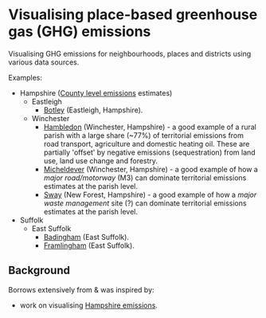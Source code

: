 # Visualising place-based greenhouse gas (GHG) emissions

Visualising GHG emissions for neighbourhoods, places and districts using various data sources.

Examples:

 * Hampshire ([County level emissions](https://hcc-ccecf-datagroup.github.io/hampshire-ghg-emissions/rmd/Hampshire_County_GHG_Emissions_v1.1.html) estimates)
   * Eastleigh
      * [Botley](parish_Botley.pdf) (Eastleigh, Hampshire).
   * Winchester
      * [Hambledon](parish_Hambledon%20(Winchester).pdf) (Winchester, Hampshire) - a good example of a rural parish with a large share (~77%) of territorial emissions from road transport, agriculture and domestic heating oil. These are partially 'offset' by negative emissions (sequestration) from land use, land use change and forestry.
      * [Micheldever](parish_Micheldever.pdf) (Winchester, Hampshire) - a good example of how a _major road/motorway_ (M3) can dominate territorial emissions estimates at the parish level.
      * [Sway](parish_Sway.pdf) (New Forest, Hampshire) - a good example of how a _major waste management_ site (?) can dominate territorial emissions estimates at the parish level.
 * Suffolk
   * East Suffolk
     * [Badingham](parish_Badingham.pdf) (East Suffolk).
     * [Framlingham](parish_Framlingham.pdf) (East Suffolk).

## Background

Borrows extensively from & was inspired by:

 * work on visualising [Hampshire emissions](https://hcc-ccecf-datagroup.github.io/hampshire-ghg-emissions/).
